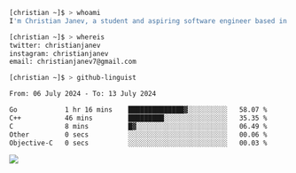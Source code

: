 ```bash
[christian ~]$ > whoami
I'm Christian Janev, a student and aspiring software engineer based in Chicago, IL
```
```bash
[christian ~]$ > whereis
twitter: christianjanev
instagram: christianjanev
email: christianjanev7@gmail.com
```

```bash
[christian ~]$ > github-linguist
```
<!--START_SECTION:waka-->

```txt
From: 06 July 2024 - To: 13 July 2024

Go            1 hr 16 mins    ██████████████▓░░░░░░░░░░   58.07 %
C++           46 mins         █████████░░░░░░░░░░░░░░░░   35.35 %
C             8 mins          █▓░░░░░░░░░░░░░░░░░░░░░░░   06.49 %
Other         0 secs          ░░░░░░░░░░░░░░░░░░░░░░░░░   00.06 %
Objective-C   0 secs          ░░░░░░░░░░░░░░░░░░░░░░░░░   00.03 %
```

<!--END_SECTION:waka-->

![](https://komarev.com/ghpvc/?username=christianjanev)
